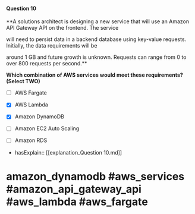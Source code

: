 #### Question  10

**A solutions architect is designing a new service that will use an Amazon API Gateway API on the frontend. The service

will need to persist data in a backend database using key-value requests. Initially, the data requirements will be

around 1 GB and future growth is unknown. Requests can range from 0 to over 800 requests per second.**

**Which combination of AWS services would meet these requirements? (Select TWO)**

- [ ] AWS Fargate

- [x] AWS Lambda

- [x] Amazon DynamoDB

- [ ] Amazon EC2 Auto Scaling

- [ ] Amazon RDS

- hasExplain:: [[explanation_Question  10.md]]

# amazon_dynamodb #aws_services #amazon_api_gateway_api #aws_lambda #aws_fargate
